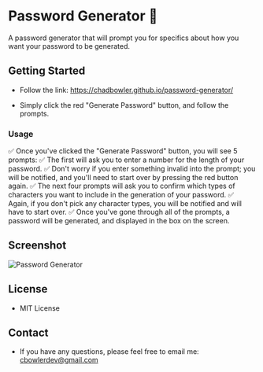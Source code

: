 # Password Generator 🔐

A password generator that will prompt you for specifics about how you want your password to be generated.

## Getting Started

* Follow the link: https://chadbowler.github.io/password-generator/

* Simply click the red "Generate Password" button, and follow the prompts.

### Usage

✅ Once you've clicked the "Generate Password" button, you will see 5 prompts:
✅ The first will ask you to enter a number for the length of your password.
✅ Don't worry if you enter something invalid into the prompt; you will be notified, and you'll need to start over by pressing the red button again.
✅ The next four prompts will ask you to confirm which types of characters you want to include in the generation of your password. 
✅ Again, if you don't pick any character types, you will be notified and will have to start over.
✅ Once you've gone through all of the prompts, a password will be generated, and displayed in the box on the screen.

## Screenshot

![Password Generator](https://user-images.githubusercontent.com/127648744/235259849-542632e4-fe2d-4c9f-93ef-7645426c75a9.png)

## License

* MIT License

## Contact

* If you have any questions, please feel free to email me: cbowlerdev@gmail.com


